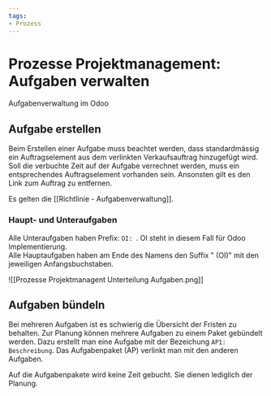 ```yaml
---
tags:
- Prozess
---
```

# Prozesse Projektmanagement: Aufgaben verwalten
Aufgabenverwaltung im Odoo

## Aufgabe erstellen

Beim Erstellen einer Aufgabe muss beachtet werden, dass standardmässig ein Auftragselement aus dem verlinkten Verkaufsauftrag hinzugefügt wird. Soll die verbuchte Zeit auf der Aufgabe verrechnet werden, muss ein entsprechendes Auftragselement vorhanden sein. Ansonsten gilt es den Link zum Auftrag zu entfernen.

Es gelten die [[Richtlinie - Aufgabenverwaltung]].

### Haupt- und Unteraufgaben

Alle Unteraufgaben haben Prefix: `OI: `. OI steht in diesem Fall für Odoo Implementierung.  
Alle Hauptaufgaben haben am Ende des Namens den Suffix " (OI)" mit den jeweiligen Anfangsbuchstaben.

![[Prozesse Projektmanagent Unterteilung Aufgaben.png]]

## Aufgaben bündeln

Bei mehreren Aufgaben ist es schwierig die Übersicht der Fristen zu behalten. Zur Planung können mehrere Aufgaben zu einem Paket gebündelt werden. Dazu erstellt man eine Aufgabe mit der Bezeichung `AP1: Beschreibung`. Das Aufgabenpaket (AP) verlinkt man mit den anderen Aufgaben.

Auf die Aufgabenpakete wird keine Zeit gebucht. Sie dienen lediglich der Planung.
